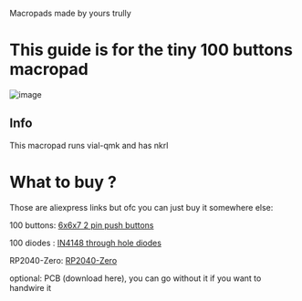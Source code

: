 Macropads made by yours trully



# This guide is for the tiny 100 buttons macropad
![image](https://github.com/backAir/Macropads/assets/72553201/87b6f4cb-7b76-447c-bb23-a1843d8bea52)

## Info
This macropad runs vial-qmk and has nkrl


# What to buy ? 
Those are aliexpress links but ofc you can just buy it somewhere else:

100 buttons: [6x6x7 2 pin push buttons](https://aliexpress.com/item/1005006143327227.html) 

100 diodes : [IN4148 through hole diodes](https://aliexpress.com/item/32660088529.html) 

RP2040-Zero: [RP2040-Zero](https://aliexpress.com/item/1005006031224378.html)

optional: PCB (download here), you can go without it if you want to handwire it
